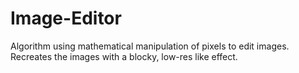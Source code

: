 # Image-Editor
 Algorithm using mathematical manipulation of pixels to edit images. Recreates the images with a blocky, low-res like effect. 
